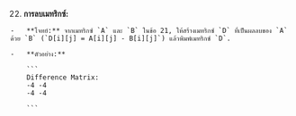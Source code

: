 22.  **การลบเมทริกซ์:**
    
    -   **โจทย์:** จากเมทริกซ์ `A` และ `B` ในข้อ 21, ให้สร้างเมทริกซ์ `D` ที่เป็นผลลบของ `A` ด้วย `B` (`D[i][j] = A[i][j] - B[i][j]`) แล้วพิมพ์เมทริกซ์ `D`.
        
    -   **ตัวอย่าง:**
        
        ```
        Difference Matrix:
        -4 -4
        -4 -4
        
        ```